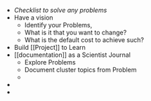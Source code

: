- *Checklist to solve any problems*
- Have a vision
	- Identify your Problems,
	- What is it that you want to change?
	- What is the default cost to achieve such?
- Build [[Project]] to Learn
- [[documentation]] as a Scientist Journal
	- Explore Problems
	- Document cluster topics from Problem
	-
-
-